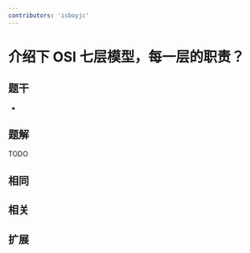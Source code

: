 ```yaml
---
contributors: 'isboyjc'
---
```


# 介绍下 OSI 七层模型，每一层的职责？


## 题干

- 



## 题解

<!-- ::: details 点我查看题解 -->

  TODO

<!-- ::: -->



## 相同


## 相关


## 扩展

